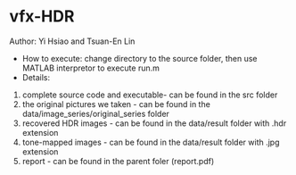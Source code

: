 # vfx-HDR
Author: Yi Hsiao and Tsuan-En Lin
- How to execute: change directory to the source folder, then use MATLAB interpretor to execute run.m
- Details:
1. complete source code and executable- can be found in the src folder
2. the original pictures we taken - can be found in the data/image_series/original_series folder
3. recovered HDR images - can be found in the data/result folder with .hdr extension
4. tone-mapped images - can be found in the data/result folder with .jpg extension
7. report - can be found in the parent foler (report.pdf)